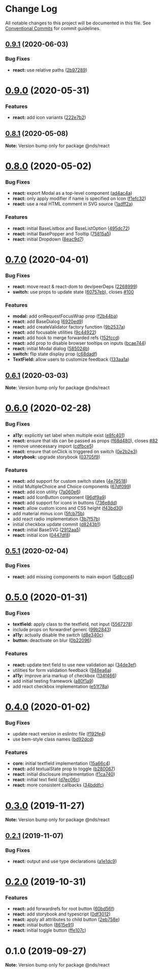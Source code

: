 # Change Log

All notable changes to this project will be documented in this file.
See [Conventional Commits](https://conventionalcommits.org) for commit guidelines.

## [0.9.1](https://gitlab.com/wwnorton/platform/design-system/tree/master/packages/react/compare/v0.9.0...v0.9.1) (2020-06-03)

### Bug Fixes

- **react:** use relative paths ([2b97289](https://gitlab.com/wwnorton/platform/design-system/tree/master/packages/react/commit/2b97289989edecd2ba2eb58926eeebdff3d00cd5))

# [0.9.0](https://gitlab.com/wwnorton/platform/design-system/tree/master/packages/react/compare/v0.8.1...v0.9.0) (2020-05-31)

### Features

- **react:** add icon variants ([222e7b2](https://gitlab.com/wwnorton/platform/design-system/tree/master/packages/react/commit/222e7b20411e09edf10dd3dc909b7b5bb56e1cb0))

## [0.8.1](https://gitlab.com/wwnorton/platform/design-system/tree/master/packages/react/compare/v0.8.0...v0.8.1) (2020-05-08)

**Note:** Version bump only for package @nds/react

# [0.8.0](https://gitlab.com/wwnorton/platform/design-system/tree/master/packages/react/compare/v0.7.0...v0.8.0) (2020-05-02)

### Bug Fixes

- **react:** export Modal as a top-level component ([ad4ac4a](https://gitlab.com/wwnorton/platform/design-system/tree/master/packages/react/commit/ad4ac4a0de25ea5eeed135929a3ec65d8e0e5ff1))
- **react:** only apply modifier if name is specified on Icon ([f1efc32](https://gitlab.com/wwnorton/platform/design-system/tree/master/packages/react/commit/f1efc327acdb9bc88f266aabfa747d5dfbdc8b99))
- **react:** use a real HTML comment in SVG source ([1adff2a](https://gitlab.com/wwnorton/platform/design-system/tree/master/packages/react/commit/1adff2aee412b6126b31e7ceebd1920b135cece8))

### Features

- **react:** initial BaseListbox and BaseListOption ([495dc72](https://gitlab.com/wwnorton/platform/design-system/tree/master/packages/react/commit/495dc7211a6b3ea2615d1881f1d5d3db356e290e))
- **react:** initial BasePopper and Tooltip ([75815a5](https://gitlab.com/wwnorton/platform/design-system/tree/master/packages/react/commit/75815a5f23980bf71f853e64bbaeee7135923a78))
- **react:** initial Dropdown ([8eac9d7](https://gitlab.com/wwnorton/platform/design-system/tree/master/packages/react/commit/8eac9d7326387aa609d0f73ce2f228f7aad4114d))

# [0.7.0](https://gitlab.com/wwnorton/platform/design-system/tree/master/packages/react/compare/v0.6.1...v0.7.0) (2020-04-01)

### Bug Fixes

- **react:** move react & react-dom to dev/peerDeps ([2268999](https://gitlab.com/wwnorton/platform/design-system/tree/master/packages/react/commit/2268999ba7fcbd25614a784b12cb8e49e6b29b96))
- **switch:** use props to update state ([60757eb](https://gitlab.com/wwnorton/platform/design-system/tree/master/packages/react/commit/60757ebdfe5720a5765dea7cff65fd7953b24be6)), closes [#100](https://gitlab.com/wwnorton/platform/design-system/tree/master/packages/react/issues/100)

### Features

- **modal:** add onRequestFocusWrap prop ([f2b44ba](https://gitlab.com/wwnorton/platform/design-system/tree/master/packages/react/commit/f2b44ba223582703df86276c14b02735585c2213))
- **react:** add BaseDialog ([6920ed9](https://gitlab.com/wwnorton/platform/design-system/tree/master/packages/react/commit/6920ed98e2c92f2380abac1c765770c2fa49d591))
- **react:** add createValidator factory function ([9b2537a](https://gitlab.com/wwnorton/platform/design-system/tree/master/packages/react/commit/9b2537a8decc1b09e8b1b02ab8cb36dd082dcd7a))
- **react:** add focusable utilities ([9c44922](https://gitlab.com/wwnorton/platform/design-system/tree/master/packages/react/commit/9c4492252332bf2ad3fdbcd4261ecedbea3a45ab))
- **react:** add hook to merge forwarded refs ([152fccd](https://gitlab.com/wwnorton/platform/design-system/tree/master/packages/react/commit/152fccdd13998ac0649d23236cb287ef02ee9f78))
- **react:** add prop to disable browser tooltips on inputs ([bcae744](https://gitlab.com/wwnorton/platform/design-system/tree/master/packages/react/commit/bcae744714645a0b59f38823016fc519386e11af))
- **react:** initial Modal dialog ([585024b](https://gitlab.com/wwnorton/platform/design-system/tree/master/packages/react/commit/585024ba32b59de55d2ff7169dce2f45dd0bf141))
- **switch:** flip state display prop ([c68dadf](https://gitlab.com/wwnorton/platform/design-system/tree/master/packages/react/commit/c68dadf857f4a08aaf7f66fe1cf75236b28b4e70))
- **TextField:** allow users to customize feedback ([133aa1a](https://gitlab.com/wwnorton/platform/design-system/tree/master/packages/react/commit/133aa1ab69b16b2088a4b865a60efc55302dbf43))

## [0.6.1](https://gitlab.com/wwnorton/platform/design-system/tree/master/packages/react/compare/v0.6.0...v0.6.1) (2020-03-03)

**Note:** Version bump only for package @nds/react

# [0.6.0](https://gitlab.com/wwnorton/platform/design-system/tree/master/packages/react/compare/v0.5.1...v0.6.0) (2020-02-28)

### Bug Fixes

- **a11y:** explicitly set label when multiple exist ([e8fc401](https://gitlab.com/wwnorton/platform/design-system/tree/master/packages/react/commit/e8fc401dd3a37c28e9a165b75a26e29e463fcdc7))
- **react:** ensure that ids can be passed as props ([f68d480](https://gitlab.com/wwnorton/platform/design-system/tree/master/packages/react/commit/f68d4804a4cf7cf1ad15862f23e51f0c0e10ddf6)), closes [#82](https://gitlab.com/wwnorton/platform/design-system/tree/master/packages/react/issues/82)
- remove unnecessary import ([cdfbce5](https://gitlab.com/wwnorton/platform/design-system/tree/master/packages/react/commit/cdfbce5716b26deb920b55381a6045aac94b5700))
- **react:** ensure that onClick is triggered on switch ([0e2b2e3](https://gitlab.com/wwnorton/platform/design-system/tree/master/packages/react/commit/0e2b2e35a18730b54f37c72a0b7877ba66c36786))
- **storybook:** upgrade storybook ([03705f9](https://gitlab.com/wwnorton/platform/design-system/tree/master/packages/react/commit/03705f9ec1163f430d0595ae7f8b948159b60e4e))

### Features

- **react:** add support for custom switch states ([4e79518](https://gitlab.com/wwnorton/platform/design-system/tree/master/packages/react/commit/4e79518fea328de8670802ad598e2526f444234f))
- initial MultipleChoice and Choice components ([67df099](https://gitlab.com/wwnorton/platform/design-system/tree/master/packages/react/commit/67df0995b0299137ca718e251180e648a4b070db))
- **react:** add icon utility ([7a060e6](https://gitlab.com/wwnorton/platform/design-system/tree/master/packages/react/commit/7a060e6f2c90b04bd304b82b12d17f12a3c78cc8))
- **react:** add IconButton component ([96df9a9](https://gitlab.com/wwnorton/platform/design-system/tree/master/packages/react/commit/96df9a9796748b9f8c9d8537386a76806561e469))
- **react:** add support for icons in buttons ([736e8dd](https://gitlab.com/wwnorton/platform/design-system/tree/master/packages/react/commit/736e8dd4fb10b74686a3731e405302d9cb900e33))
- **react:** allow custom icons and CSS height ([f43bd30](https://gitlab.com/wwnorton/platform/design-system/tree/master/packages/react/commit/f43bd30eb4d27fea482b0409b4417474618e603d))
- add material minus icon ([5fcb75b](https://gitlab.com/wwnorton/platform/design-system/tree/master/packages/react/commit/5fcb75be7abf8bf4305d064360c5d5b99c4cd731))
- add react radio implementation ([3b7f57b](https://gitlab.com/wwnorton/platform/design-system/tree/master/packages/react/commit/3b7f57b28e188efb41e474eb0d837a0a742320f9))
- initial checkbox update commit ([d8243b1](https://gitlab.com/wwnorton/platform/design-system/tree/master/packages/react/commit/d8243b1ba728eedaa4a0c30ee46396a0cc4c13b3))
- **react:** initial BaseSVG ([2912aa5](https://gitlab.com/wwnorton/platform/design-system/tree/master/packages/react/commit/2912aa5b0125247c0c258f0e5a663d8f654327f8))
- **react:** initial icon ([0447df8](https://gitlab.com/wwnorton/platform/design-system/tree/master/packages/react/commit/0447df84ab638cec582a86fee87ef0d089e077da))

## [0.5.1](https://gitlab.com/wwnorton/platform/design-system/tree/master/packages/react/compare/v0.5.0...v0.5.1) (2020-02-04)

### Bug Fixes

- **react:** add missing components to main export ([5d8ccd4](https://gitlab.com/wwnorton/platform/design-system/tree/master/packages/react/commit/5d8ccd4d7373adcedd0768879a40f8352cbcf633))

# [0.5.0](https://gitlab.com/wwnorton/platform/design-system/tree/master/packages/react/compare/v0.4.0...v0.5.0) (2020-01-31)

### Bug Fixes

- **textfield:** apply class to the textfield, not input ([5567278](https://gitlab.com/wwnorton/platform/design-system/tree/master/packages/react/commit/5567278d074017688ea0dc24735230bfe0510998))
- include props on forwardref generc ([99b2843](https://gitlab.com/wwnorton/platform/design-system/tree/master/packages/react/commit/99b2843b4b54c66ff0be76a232f140c1778fbc18))
- **a11y:** actually disable the switch ([d8e340c](https://gitlab.com/wwnorton/platform/design-system/tree/master/packages/react/commit/d8e340c8fa7be6654302a05c69dccc86ae4a11dc))
- **button:** deactivate on blur ([0b22096](https://gitlab.com/wwnorton/platform/design-system/tree/master/packages/react/commit/0b22096dc01b155b67a7a2bd396c80c0bf080458))

### Features

- **react:** update text field to use new validation api ([34de3ef](https://gitlab.com/wwnorton/platform/design-system/tree/master/packages/react/commit/34de3efc61979646df307b0e4f56d838d5b0d7b5))
- utilities for form validation feedback ([948ea6a](https://gitlab.com/wwnorton/platform/design-system/tree/master/packages/react/commit/948ea6abdaf51600a9ff995307df2b1f28648b8b))
- **a11y:** improve aria markup of checkbox ([134f466](https://gitlab.com/wwnorton/platform/design-system/tree/master/packages/react/commit/134f466737c2ada8d2ed874fe5c2b8d35934a2b5))
- add initial testing framework ([a80f1a9](https://gitlab.com/wwnorton/platform/design-system/tree/master/packages/react/commit/a80f1a99443aa7eb6bdaa87945cf055ab4231a81))
- add react checkbox implementation ([e51f78a](https://gitlab.com/wwnorton/platform/design-system/tree/master/packages/react/commit/e51f78af45d785d8114bb11fc1188f751e3835ed))

# [0.4.0](https://gitlab.com/wwnorton/platform/design-system/tree/master/packages/react/compare/v0.3.0...v0.4.0) (2020-01-02)

### Bug Fixes

- update react version in eslintrc file ([f192fe4](https://gitlab.com/wwnorton/platform/design-system/tree/master/packages/react/commit/f192fe46286ab14d46ab2703d3f9bcd222a470ed))
- use bem-style class names ([bd92dcd](https://gitlab.com/wwnorton/platform/design-system/tree/master/packages/react/commit/bd92dcdb04958edafdc4537f964331fe3b20a14f))

### Features

- **core:** initial textfield implementation ([15a66c4](https://gitlab.com/wwnorton/platform/design-system/tree/master/packages/react/commit/15a66c46758c659ab04c36966429a639c8310c93))
- **react:** add textualState prop to toggle ([b280067](https://gitlab.com/wwnorton/platform/design-system/tree/master/packages/react/commit/b28006702859eab8eb5b5ee73ca1260ee36c24a6))
- **react:** initial disclosure implementation ([f1ca740](https://gitlab.com/wwnorton/platform/design-system/tree/master/packages/react/commit/f1ca7401ce1bc04d29143811e4281691aab13783))
- **react:** initial text field ([d7ec06c](https://gitlab.com/wwnorton/platform/design-system/tree/master/packages/react/commit/d7ec06cf9fd4ebfc9a11ce4d7e619929453addd5))
- **react:** more consistent callbacks ([34bddfc](https://gitlab.com/wwnorton/platform/design-system/tree/master/packages/react/commit/34bddfc38221f5170b60d5e6bc3ae5e71278ed7f))

# [0.3.0](https://gitlab.com/wwnorton/platform/design-system/tree/master/packages/react/compare/v0.2.1...v0.3.0) (2019-11-27)

**Note:** Version bump only for package @nds/react

## [0.2.1](https://gitlab.com/wwnorton/platform/design-system/tree/master/packages/react/compare/v0.2.0...v0.2.1) (2019-11-07)

### Bug Fixes

- **react:** output and use type declarations ([a1e1dc9](https://gitlab.com/wwnorton/platform/design-system/tree/master/packages/react/commit/a1e1dc9601108e06361dceba9b0f82f93e8319db))

# [0.2.0](https://gitlab.com/wwnorton/platform/design-system/tree/master/packages/react/compare/v0.1.0...v0.2.0) (2019-10-31)

### Features

- **react:** add forwardrefs for root button ([60bd56f](https://gitlab.com/wwnorton/platform/design-system/tree/master/packages/react/commit/60bd56fa30421d7319c819e1315a6ed9d00af4bd))
- **react:** add storybook and typescript ([0df3012](https://gitlab.com/wwnorton/platform/design-system/tree/master/packages/react/commit/0df3012ce911817f738b01692e5f126a268697ae))
- **react:** apply all attributes to child button ([2eb758e](https://gitlab.com/wwnorton/platform/design-system/tree/master/packages/react/commit/2eb758ec61fc22ea428cf7aeb0975591471135ad))
- **react:** initial button ([8615e91](https://gitlab.com/wwnorton/platform/design-system/tree/master/packages/react/commit/8615e9180bd92b17ace233c1b8114a364eccbfc1))
- **react:** initial toggle button ([ffe107c](https://gitlab.com/wwnorton/platform/design-system/tree/master/packages/react/commit/ffe107ce6aaefcb5c4a0076575c42997c21e92e8))

# 0.1.0 (2019-09-27)

**Note:** Version bump only for package @nds/react

